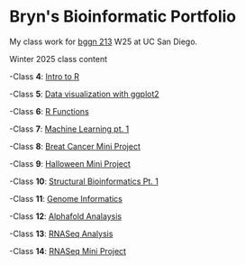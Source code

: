 # Bryn's Bioinformatic Portfolio 
My class work for [bggn 213](https://bioboot.github.io/bggn213_W25/) W25 at UC San Diego. 


Winter 2025 class content

-Class **4**: [Intro to R](https://github.com/Bibaxter/bggn213_github/blob/main/Class5/class4.pdf)

-Class **5**: [Data visualization with ggplot2](https://github.com/Bibaxter/bggn213_github/blob/main/Class5/class5.pdf)

-Class **6**: [R Functions](https://github.com/Bibaxter/bggn213_github/blob/main/Class6/class-6-lab.pdf) 

-Class **7**: [Machine Learning pt. 1](https://github.com/Bibaxter/bggn213_github/blob/main/Class7/class%207%20lab.qmd)

-Class **8**: [Breat Cancer Mini Project](https://github.com/Bibaxter/bggn213_github/blob/main/Class8/Class%208%20Breast%20cancer%20mini%20project.qmd)

-Class **9**: [Halloween Mini Project](https://github.com/Bibaxter/bggn213_github/blob/main/Class9/class%209.qmd)

-Class **10**: [Structural Bioinformatics Pt. 1](https://github.com/Bibaxter/bggn213_github/blob/main/Class10/class%2010.qmd)

-Class **11**: [Genome Informatics](https://github.com/Bibaxter/bggn213_github/blob/main/Class11/week%2011.qmd)

-Class **12**: [Alphafold Analaysis](https://github.com/Bibaxter/bggn213_github/blob/main/Class12/class%2012.qmd)

-Class **13**: [RNASeq Analysis](https://github.com/Bibaxter/bggn213_github/blob/main/Class13/class%2013%20lab%20report.qmd)

-Class **14**: [RNASeq Mini Project](https://github.com/Bibaxter/bggn213_github/blob/main/Class14/Class%2014%20RNASeq%20mini%20project.qmd)

